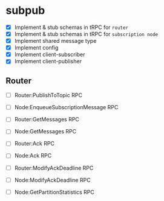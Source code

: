 # subpub

- [x] Implement & stub schemas in tRPC for `router`
- [x] Implement & stub schemas in tRPC for `subscription node`
- [x] Implement shared message type
- [x] Implement config
- [x] Implement client-subscriber
- [x] Implement client-publisher

## Router

- [ ] Router:PublishToTopic RPC
- [ ] Node:EnqueueSubscriptionMessage RPC

- [ ] Router:GetMessages RPC
- [ ] Node:GetMessages RPC

- [ ] Router:Ack RPC
- [ ] Node:Ack RPC

- [ ] Router:ModifyAckDeadline RPC
- [ ] Node:ModifyAckDeadline RPC

- [ ] Node:GetPartitionStatistics RPC
